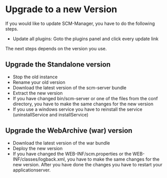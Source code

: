 # Upgrade to a new Version

If you would like to update SCM-Manager, you have to do the following
steps.

- Update all plugins: Goto the plugins panel and click every update link

The next steps depends on the version you use.

## Upgrade the Standalone version

- Stop the old instance
- Rename your old version
- Download the latest version of the scm-server bundle
- Extract the new version
- If you have changed bin/scm-server or one of the files from the conf
  directory, you have to make the same changes for the new version
- If you use a windows service you have to reinstall the service
  (uninstallService and installService)

## Upgrade the WebArchive (war) version

- Download the latest version of the war bundle
- Deploy the new version
- If you have changed the WEB-INF/scm.properties or the
  WEB-INF/classes/logback.xml, you have to make the same changes for
  the new version. After you have done the changes you have to restart
  your applicationserver.
